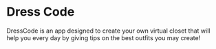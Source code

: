 # Dress Code
DressCode is an app designed to create your own virtual closet that will help you every day by giving tips on the best outfits you may create!

